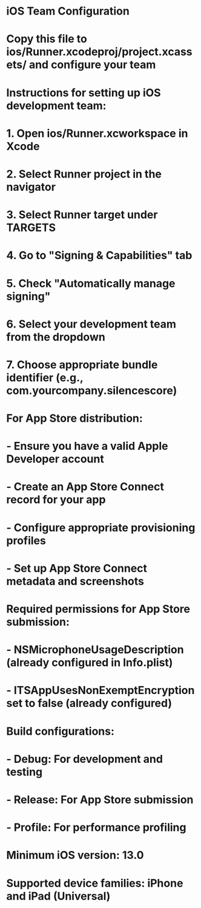 # iOS Team Configuration
# Copy this file to ios/Runner.xcodeproj/project.xcassets/ and configure your team

# Instructions for setting up iOS development team:
# 1. Open ios/Runner.xcworkspace in Xcode
# 2. Select Runner project in the navigator
# 3. Select Runner target under TARGETS
# 4. Go to "Signing & Capabilities" tab
# 5. Check "Automatically manage signing"
# 6. Select your development team from the dropdown
# 7. Choose appropriate bundle identifier (e.g., com.yourcompany.silencescore)

# For App Store distribution:
# - Ensure you have a valid Apple Developer account
# - Create an App Store Connect record for your app
# - Configure appropriate provisioning profiles
# - Set up App Store Connect metadata and screenshots

# Required permissions for App Store submission:
# - NSMicrophoneUsageDescription (already configured in Info.plist)
# - ITSAppUsesNonExemptEncryption set to false (already configured)

# Build configurations:
# - Debug: For development and testing
# - Release: For App Store submission
# - Profile: For performance profiling

# Minimum iOS version: 13.0
# Supported device families: iPhone and iPad (Universal)
